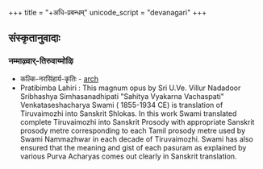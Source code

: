 +++
title = "+अधि-प्रबन्धम्"
unicode_script = "devanagari"
+++


## संस्कृतानुवादाः

### नम्माऴ्वार्-तिरुवाय्मोऴि
- कल्कि-नरसिंहार्य-कृतिः - [arch](https://archive.org/details/kalki-narasimha-nammALvAr-tiruvAymoLi)
- Pratibimba Lahiri : This magnum opus by Sri U.Ve. Villur Nadadoor Sribhashya Simhasanadhipati "Sahitya Vyakarna Vachaspati"  Venkataseshacharya Swami ( 1855-1934 CE) is translation of Tiruvaimozhi into Sanskrit Shlokas. In this work Swami translated complete Tiruvaimozhi into Sanskrit Prosody with appropriate Sanskrit prosody metre corresponding to each Tamil prosody metre used by Swami Nammazhwar in each decade of Tiruvaimozhi. Swami has also ensured that the meaning and gist of each pasuram as explained by various Purva Acharyas comes out clearly in Sanskrit translation. 
